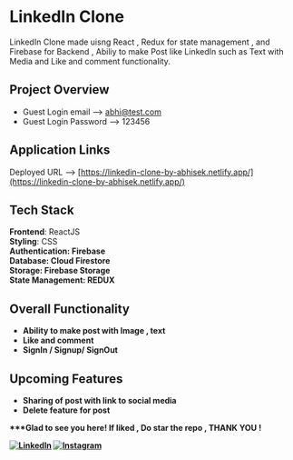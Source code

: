 # LinkedIn Clone

LinkedIn Clone made uisng React , Redux for state management , and Firebase for Backend , Abiliy to make Post like LinkedIn such as Text with Media and Like and comment functionality.
## Project Overview
 - Guest Login email --> abhi@test.com
 - Guest Login Password --> 123456
 
## Application Links

Deployed URL --> [https://linkedin-clone-by-abhisek.netlify.app/](https://linkedin-clone-by-abhisek.netlify.app/)

## Tech Stack

<b>Frontend</b>: ReactJS
<br>
<b>Styling</b>: CSS
<br>
<b> Authentication<b>: Firebase
<br>
<b>Database<b>: Cloud Firestore
<br>
<b>Storage<b>: Firebase Storage
<br>
<b>State Management<b>: REDUX

## Overall Functionality 
- Ability to make post with Image , text 
- Like and comment
- SignIn / Signup/ SignOut
  
## Upcoming Features
- Sharing of post with link to social media
- Delete feature for post
  
***Glad to see you here! If liked , Do star the repo , THANK YOU !

[![LinkedIn](https://img.shields.io/static/v1.svg?label=connect&message=@abhisek-kumar&color=grey&logo=linkedin&style=flat&logoColor=white&colorA=blue)](https://www.linkedin.com/in/abhisek-kumar-a32677191/)  [![Instagram](https://img.shields.io/static/v1.svg?label=follow&message=@abbhisekk&color=grey&logo=instagram&style=flat&logoColor=white&colorA=blue)](https://www.instagram.com/abbhisekk/)
